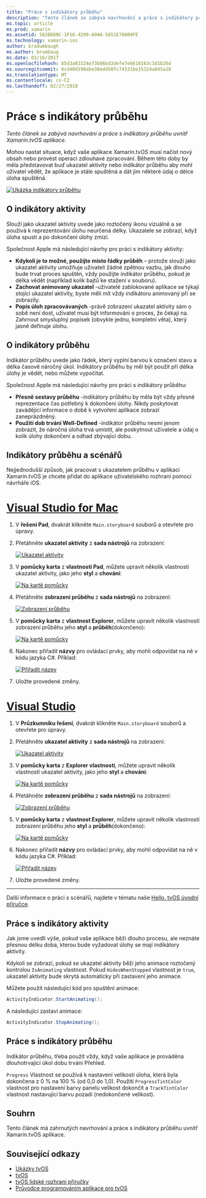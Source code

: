 ```yaml
---
title: "Práce s indikátory průběhu"
description: "Tento článek se zabývá navrhování a práce s indikátory průběhu uvnitř Xamarin.tvOS aplikace."
ms.topic: article
ms.prod: xamarin
ms.assetid: 582B6D0C-1F16-4299-A9A6-5651E76009FE
ms.technology: xamarin-ios
author: bradumbaugh
ms.author: brumbaug
ms.date: 03/16/2017
ms.openlocfilehash: b5d3a03324e73b06bd3defe7e6610163c3d1b26d
ms.sourcegitcommit: 6cd40d190abe38edd50fc74331be15324a845a28
ms.translationtype: MT
ms.contentlocale: cs-CZ
ms.lasthandoff: 02/27/2018
---
```

# <a name="working-with-progress-indicators"></a>Práce s indikátory průběhu

_Tento článek se zabývá navrhování a práce s indikátory průběhu uvnitř Xamarin.tvOS aplikace._


Mohou nastat situace, když vaše aplikace Xamarin.tvOS musí načíst nový obsah nebo provést operaci zdlouhavé zpracování. Během této doby by měla představovat buď ukazatel aktivity nebo indikátor průběhu aby mohl uživatel vědět, že aplikace je stále spuštěná a dát jim některé údaj o délce úloha spuštěná.

[ ![](progress-indicators-images/intro01.png "Ukázka indikátory průběhu")](progress-indicators-images/intro01.png)

<a name="About-Activity-Indicators" />

## <a name="about-activity-indicators"></a>O indikátory aktivity

Slouží jako ukazatel aktivity uvede jako roztočený ikonu vizuálně a se používá k reprezentování úlohu neurčená délky. Ukazatele se zobrazí, když úloha spustí a po dokončení úlohy zmizí.

Společnost Apple má následující návrhy pro práci s indikátory aktivity:

- **Kdykoli je to možné, použijte místo řádky průběh** – protože slouží jako ukazatel aktivity umožňuje uživateli žádné zpětnou vazbu, jak dlouho bude trvat proces spuštěn, vždy použijte indikátor průběhu, pokud je délka vědět (například kolik bajtů ke stažení v souboru).
- **Zachovat animovaný ukazatel** -uživatelé zablokované aplikace se týkají stojící ukazatel aktivity, byste měli mít vždy indikátoru animovaný při se zobrazily.
- **Popis úloh zpracovávaných** -právě zobrazení ukazatel aktivity sám o sobě není dost, uživatel musí být informováni o proces, že čekají na. Zahrnout smysluplný popisek (obvykle jednu, kompletní věta), který jasně definuje úlohu.

<a name="Summary" />

## <a name="about-progress-bars"></a>O indikátory průběhu

Indikátor průběhu uvede jako řádek, který vyplní barvou k označení stavu a délka časově náročný úkol. Indikátory průběhu by měl být použit při délka úlohy je vědět, nebo můžete vypočítat.

Společnost Apple má následující návrhy pro práci s indikátory průběhu:

- **Přesně sestavy průběhu** -indikátory průběhu by měla být vždy přesné reprezentace čas potřebný k dokončení úlohy. Nikdy poskytovat zavádějící informace o době k vytvoření aplikace zobrazí zaneprázdněný.
- **Použití dob trvání Well-Defined** -indikátor průběhu nesmí jenom zobrazit, že náročná úloha trvá umístit, ale poskytnout uživatele a údaj o kolik úlohy dokončení a odhad zbývající dobu.

<a name="Progress-Indicators-and-Storyboards" />

## <a name="progress-indicators-and-storyboards"></a>Indikátory průběhu a scénářů

Nejjednodušší způsob, jak pracovat s ukazatelem průběhu v aplikaci Xamarin.tvOS je chcete přidat do aplikace uživatelského rozhraní pomocí návrháře iOS.

# <a name="visual-studio-for-mactabvsmac"></a>[Visual Studio for Mac](#tab/vsmac)
    
1. V **řešení Pad**, dvakrát klikněte `Main.storyboard` souborů a otevřete pro úpravy.
1. Přetáhněte **ukazatel aktivity** z **sada nástrojů** na zobrazení: 

    [ ![](progress-indicators-images/activity01.png "Ukazatel aktivity")](progress-indicators-images/activity01.png)
1. V **pomůcky karta** z **vlastnosti Pad**, můžete upravit několik vlastností ukazatel aktivity, jako jeho **styl** a **chování**: 

    [ ![](progress-indicators-images/activity02.png "Na kartě pomůcky ")](progress-indicators-images/activity02.png)
1. Přetáhněte **zobrazení průběhu** z **sada nástrojů** na zobrazení: 

    [ ![](progress-indicators-images/activity03.png "Zobrazení průběhu")](progress-indicators-images/activity03.png)
1. V **pomůcky karta** z **vlastnost Explorer**, můžete upravit několik vlastností zobrazení průběhu jeho **styl** a **průběh**(dokončeno): 

    [ ![](progress-indicators-images/activity04.png "Na kartě pomůcky")](progress-indicators-images/activity04.png)
1. Nakonec přiřadit **názvy** pro ovládací prvky, aby mohli odpovídat na ně v kódu jazyka C#. Příklad: 

    [ ![](progress-indicators-images/activity05.png "Přiřadit název")](progress-indicators-images/activity05.png)
1. Uložte provedené změny.

# <a name="visual-studiotabvswin"></a>[Visual Studio](#tab/vswin)
    
1. V **Průzkumníku řešení**, dvakrát klikněte `Main.storyboard` souborů a otevřete pro úpravy.
1. Přetáhněte **ukazatel aktivity** z **sada nástrojů** na zobrazení: 

    [ ![](progress-indicators-images/activity01-vs.png "Ukazatel aktivity")](progress-indicators-images/activity01-vs.png)
1. V **pomůcky karta** z **Explorer vlastnosti**, můžete upravit několik vlastností ukazatel aktivity, jako jeho **styl** a **chování**: 

    [ ![](progress-indicators-images/activity02-vs.png "Na kartě pomůcky")](progress-indicators-images/activity02-vs.png)
1. Přetáhněte **zobrazení průběhu** z **sada nástrojů** na zobrazení: 

    [ ![](progress-indicators-images/activity03-vs.png "Zobrazení průběhu")](progress-indicators-images/activity03-vs.png)
1. V **pomůcky karta** z **vlastnost Explorer**, můžete upravit několik vlastností zobrazení průběhu jeho **styl** a **průběh**(dokončeno): 

    [ ![](progress-indicators-images/activity04-vs.png "Na kartě pomůcky")](progress-indicators-images/activity04-vs.png)
1. Nakonec přiřadit **názvy** pro ovládací prvky, aby mohli odpovídat na ně v kódu jazyka C#. Příklad: 

    [ ![](progress-indicators-images/activity05-vs.png "Přiřadit název")](progress-indicators-images/activity05-vs.png)
1. Uložte provedené změny.

-----

Další informace o práci s scénářů, najdete v tématu naše [Hello, tvOS úvodní příručce](~/ios/tvos/get-started/hello-tvos.md). 

<a name="Working-with-Activity-Indicators" />

## <a name="working-with-activity-indicators"></a>Práce s indikátory aktivity

Jak jsme uvedli výše, pokud vaše aplikace běží dlouho procesu, ale neznáte přesnou délku doba, kterou bude vyžadovat úlohy se mají indikátory aktivity.

Kdykoli se zobrazí, pokud se ukazatel aktivity běží jeho animace roztočený kontrolou `IsAnimating` vlastnost. Pokud `HidesWhenStopped` vlastnost je `true`, ukazatel aktivity bude skrytá automaticky při zastavení jeho animace.

Můžete použít následující kód pro spuštění animace: 

```csharp
ActivityIndicator.StartAnimating();
```

A následující zastaví animace:

```csharp
ActivityIndicator.StopAnimating();
```

<a name="Working-with-Progress-Bars" />

## <a name="working-with-progress-bars"></a>Práce s indikátory průběhu

Indikátor průběhu, třeba použít vždy, když vaše aplikace je prováděna dlouhotrvající úkol dobu trvání Přehled. 

`Progress` Vlastnost se používá k nastavení velikosti úloha, která byla dokončena z 0 % na 100 % (od 0,0 do 1,0). Použití `ProgressTintColor` vlastnost pro nastavení barvy panelu velikost dokončit a `TrackTintColor` vlastnost nastavující barvu pozadí (nedokončené velikost).

<a name="Summary" />

## <a name="summary"></a>Souhrn

Tento článek má zahrnutých navrhování a práce s indikátory průběhu uvnitř Xamarin.tvOS aplikace.



## <a name="related-links"></a>Související odkazy

- [Ukázky tvOS](https://developer.xamarin.com/samples/tvos/all/)
- [tvOS](https://developer.apple.com/tvos/)
- [tvOS lidské rozhraní příručky](https://developer.apple.com/tvos/human-interface-guidelines/)
- [Průvodce programováním aplikace pro tvOS](https://developer.apple.com/library/prerelease/tvos/documentation/General/Conceptual/AppleTV_PG/)

